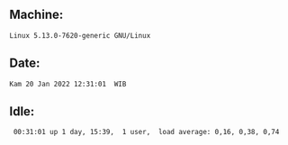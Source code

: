 ## Machine:
```
Linux 5.13.0-7620-generic GNU/Linux
```
## Date:
```
Kam 20 Jan 2022 12:31:01  WIB
```
## Idle:
```
 00:31:01 up 1 day, 15:39,  1 user,  load average: 0,16, 0,38, 0,74
```
